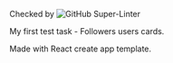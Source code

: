 Checked by ![GitHub Super-Linter](https://github.com/<YurecUA>/<goit-react-test-task>/workflows/Lint%20Code%20Base/badge.svg)

My first test task - Followers users cards.

Made with React create app template.
